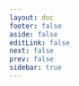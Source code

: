```yaml
---
layout: doc
footer: false
aside: false
editLink: false
next: false
prev: false
sidebar: true
---
```

<script setup lang="ts">
import { computed } from 'vue'
import { useData } from 'vitepress'
import IconPreview from '../.vitepress/theme/components/icons/IconPreview.vue'
import IconInfo from '../.vitepress/theme/components/icons/IconInfo.vue'
import CodeGroup from '../.vitepress/theme/components/base/CodeGroup.vue'
import VPButton from 'vitepress/dist/client/theme-default/components/VPButton.vue';
import { data } from './codeExamples.data'
import { camelCase, startCase } from 'lodash-es'

const { params } = useData()

const tabs = computed(() => data.codeExamples?.map(
  (codeExample) => codeExample.title) ?? []
)

const codeExample = computed(() => data.codeExamples?.map(
    (codeExample) => {
      const pascalCase = startCase(camelCase( params.value.name)).replace(/\s/g, '')
      return codeExample.code.replace(/PascalCase/g, pascalCase).replace(/Name/g, params.value.name)
    }
  ).join('') ?? []
)
</script>

<div :class="$style.layout">
  <div>
    <IconPreview
      :name="$params.name"
      :iconNode="$params.iconNode"
      :class="$style.preview"
    />
  </div>
  <IconInfo :icon="$params"/>
</div>

<CodeGroup :groups="tabs" groupName="icon-code-example">
  <div
    class="blocks"
    v-html="codeExample"
  />
</CodeGroup>

<style module>
  .preview {
    margin-bottom: 24px;
    max-width: 240px;
  }

  .layout {
    align-items: flex-start;
  }

  @media (min-width: 640px) {
    .layout {
      align-items: flex-start;
      display: grid;
      grid-template-columns: 240px minmax(0, 1fr);
      gap: 24px;
    }

    .preview {
      margin: 0 auto;
    }
  }
</style>

